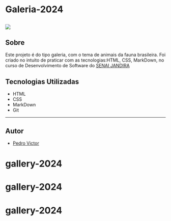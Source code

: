 # Galeria-2024 
![](./img/preview.png)
--- 
## Sobre 
Este projeto é do tipo galeria, com o tema de animais da fauna brasileira. Foi criado no intuito de praticar com as tecnologias:HTML, CSS, MarkDown, no curso de Desenvolvimento de Software do [SENAI JANDIRA](https://sp.senai.br/unidade/jandira/)

## Tecnologias Utilizadas 
- HTML 
- CSS
- MarkDown
- Git
--- 
## Autor 
- [Pedro Victor](https://www.linkedin.com/in/pedro-rodrigues-41169031b/)

# gallery-2024
# gallery-2024
# gallery-2024
